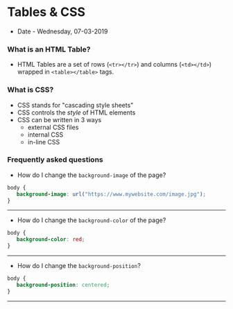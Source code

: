 # Tables & CSS
* Date - Wednesday, 07-03-2019


### What is an HTML Table?
* HTML Tables are a set of rows (`<tr></tr>`) and columns (`<td></td>`) wrapped in `<table></table>` tags.

### What is CSS?
* CSS stands for "cascading style sheets"
* CSS controls the _style_ of HTML elements
* CSS can be written in 3 ways
	* external CSS files
	* internal CSS
	* in-line CSS

### Frequently asked questions
* How do I change the `background-image` of the page?

```CSS
body {
   background-image: url("https://www.mywebsite.com/image.jpg");
}
``` 

<hr>

* How do I change the `background-color` of the page?

```CSS
body {
   background-color: red;
}
```

<hr>

* How do I change the `background-position`?

```CSS
body {
   background-position: centered;
}
```

<hr>